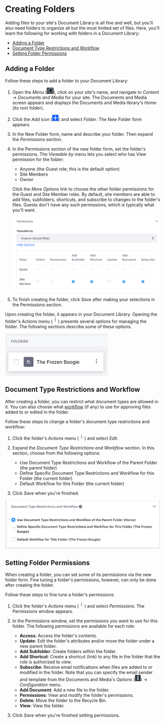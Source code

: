 # Creating Folders [](id=creating-folders)

Adding files to your site's Document Library is all fine and well, but you'll 
also need folders to organize all but the most limited set of files. Here, 
you'll learn the following for working with folders in a Document Library: 

-   [Adding a Folder](#adding-a-folder)
-   [Document Type Restrictions and Workflow](#document-type-restrictions-and-workflow)
-   [Setting Folder Permissions](#setting-folder-permissions)

## Adding a Folder [](id=adding-a-folder)

Follow these steps to add a folder to your Document Library:

1.  Open the *Menu* (![Product Menu](../../../../images/icon-menu.png)), click 
    on your site's name, and navigate to *Content &rarr; Documents and Media* 
    for your site. The Documents and Media screen appears and displays the 
    Documents and Media library's *Home* (its root folder). 

2.  Click the *Add* icon (![Add](../../../../images/icon-add.png)) and select 
    *Folder*. The New Folder form appears. 

3.  In the New Folder form, name and describe your folder. Then expand the 
    *Permissions* section.

4.  In the Permissions section of the new folder form, set the folder's 
    permissions. The *Viewable by* menu lets you select who has View permission 
    for the folder:

    -   Anyone (the Guest role; this is the default option)
    -   Site Members
    -   Owner

    Click the *More Options* link to choose the other folder permissions for the 
    Guest and Site Member roles. By default, site members are able to add files, 
    subfolders, shortcuts, and subscribe to changes to the folder's files. 
    Guests don't have any such permissions, which is typically what you'll want. 

    ![Figure 1: Select your folder's permissions.](../../../../images/dm-folder-permissions.png)

5.  To finish creating the folder, click *Save* after making your selections in 
    the Permissions section. 

Upon creating the folder, it appears in your Document Library. Opening the 
folder's *Actions* menu 
(![Actions](../../../../images/icon-actions.png)) presents several options for 
managing the folder. The following sections describe some of these options. 

![Figure 2: Your new folder appears in the Document Library.](../../../../images/dm-folder.png)

## Document Type Restrictions and Workflow [](id=document-type-restrictions-and-workflow)

After creating a folder, you can restrict what document types are allowed in it. 
You can also choose what 
[workflow](/discover/portal/-/knowledge_base/7-1/using-workflow) 
(if any) to use for approving files added to or edited in the folder. 

Follow these steps to change a folder's document type restrictions and workflow: 

1.  Click the folder's *Actions* menu 
    (![Actions](../../../../images/icon-actions.png)) and select *Edit*. 

2.  Expand the *Document Type Restrictions and Workflow* section. In this 
    section, choose from the following options:

    -   Use Document Type Restrictions and Workflow of the Parent Folder (the 
        parent folder)
    -   Define Specific Document Type Restrictions and Workflow for this Folder 
        (the current folder)
    -   Default Workflow for this Folder (the current folder)

3.  Click *Save* when you're finished. 

![Figure 3: You can set the document type restrictions and workflow to use for a folder's files.](../../../../images/dm-restrictions-workflow.png)

## Setting Folder Permissions [](id=setting-folder-permissions)

When creating a folder, you can set some of its permissions via the new folder 
form. Fine tuning a folder's permissions, however, can only be done after 
creating the folder. 

Follow these steps to fine tune a folder's permissions: 

1.  Click the folder's *Actions* menu 
    (![Actions](../../../../images/icon-actions.png)) and select *Permissions*. 
    The Permissions window appears. 

2.  In the Permissions window, set the permissions you want to use for this 
    folder. The following permissions are available for each role:

    -   **Access**: Access the folder's contents.
    -   **Update**: Edit the folder's attributes and/or move the folder under a 
        new parent folder.
    -   **Add Subfolder**: Create folders within the folder.
    -   **Add Shortcut**: Create a shortcut (link) to any file in the folder 
        that the role is authorized to view.
    -   **Subscribe**: Receive email notifications when files are added to or 
        modified in the folder. Note that you can specify the email sender and 
        template from the Documents and Media's *Options* 
        (![Options](../../../../images/icon-options.png)) &rarr; *Configuration* 
        menu. 
    -   **Add Document**: Add a new file to the folder. 
    -   **Permissions**: View and modify the folder's permissions.
    -   **Delete**: Move the folder to the Recycle Bin.
    -   **View**: View the folder.

3.  Click *Save* when you're finished setting permissions. 
